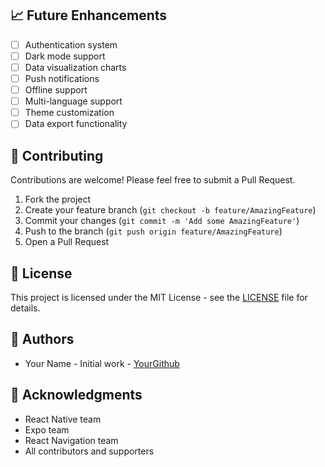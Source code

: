 ## 📈 Future Enhancements

- [ ] Authentication system
- [ ] Dark mode support
- [ ] Data visualization charts
- [ ] Push notifications
- [ ] Offline support
- [ ] Multi-language support
- [ ] Theme customization
- [ ] Data export functionality

## 🤝 Contributing

Contributions are welcome! Please feel free to submit a Pull Request.

1. Fork the project
2. Create your feature branch (`git checkout -b feature/AmazingFeature`)
3. Commit your changes (`git commit -m 'Add some AmazingFeature'`)
4. Push to the branch (`git push origin feature/AmazingFeature`)
5. Open a Pull Request

## 📝 License

This project is licensed under the MIT License - see the [LICENSE](LICENSE) file for details.

## 👥 Authors

- Your Name - Initial work - [YourGithub](https://github.com/yourusername)

## 🙏 Acknowledgments

- React Native team
- Expo team
- React Navigation team
- All contributors and supporters
